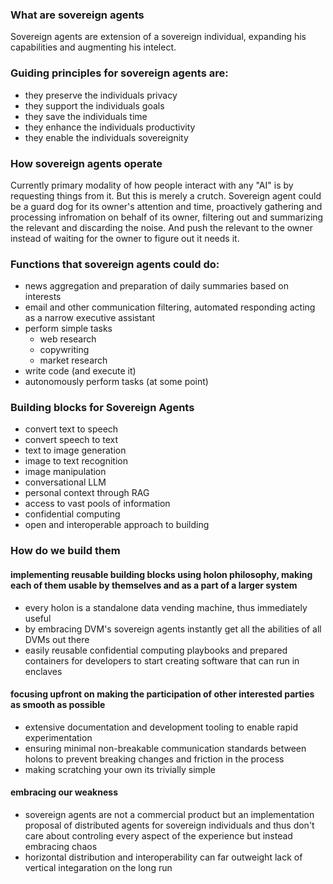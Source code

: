 ### What are sovereign agents
Sovereign agents are extension of a sovereign individual, expanding his capabilities and augmenting his intelect. 

### Guiding principles for sovereign agents are:
- they preserve the individuals privacy
- they support the individuals goals
- they save the individuals time
- they enhance the individuals productivity
- they enable the individuals sovereignity

### How sovereign agents operate
Currently primary modality of how people interact with any "AI" is by requesting things from it. But this is merely a crutch. Sovereign agent could be a guard dog for its owner's attention and time, proactively gathering and processing infromation on behalf of its owner, filtering out and summarizing the relevant and discarding the noise. And push the relevant to the owner instead of waiting for the owner to figure out it needs it. 

### Functions that sovereign agents could do:
- news aggregation and preparation of daily summaries based on interests
- email and other communication filtering, automated responding acting as a narrow executive assistant
- perform simple tasks
  - web research
  - copywriting
  - market research
- write code (and execute it)
- autonomously perform tasks (at some point)

### Building blocks for Sovereign Agents
- convert text to speech
- convert speech to text
- text to image generation
- image to text recognition
- image manipulation
- conversational LLM
- personal context through RAG
- access to vast pools of information
- confidential computing
- open and interoperable approach to building

### How do we build them
#### implementing reusable building blocks using holon philosophy, making each of them usable by themselves and as a part of a larger system
- every holon is a standalone data vending machine, thus immediately useful
- by embracing DVM's sovereign agents instantly get all the abilities of all DVMs out there
- easily reusable confidential computing playbooks and prepared containers for developers to start creating software that can run in enclaves
#### focusing upfront on making the participation of other interested parties as smooth as possible
- extensive documentation and development tooling to enable rapid experimentation
- ensuring minimal non-breakable communication standards between holons to prevent breaking changes and friction in the process
- making scratching your own its trivially simple
#### embracing our weakness
- sovereign agents are not a commercial product but an implementation proposal of distributed agents for sovereign individuals and thus don't care about controling every aspect of the experience but instead embracing chaos 
- horizontal distribution and interoperability can far outweight lack of vertical integaration on the long run
#### 
